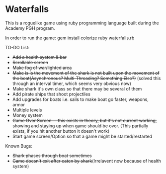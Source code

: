 ﻿# Waterfalls
This is a roguelike game using ruby programming language built during the Academy PGH program.

In order to run the game: 
gem install colorize
ruby waterfalls.rb

TO-DO List:
* ~~Add a health system & bar~~
* ~~Scrollable screen~~
* ~~Make fog of war/lighted area~~
* ~~Make is is the movement of the shark is not built upon the movement of the boat(Asynchronous? Multi-Threading? Something Else?)~~ (solved this through an interval timer, which seems very obvious now)
* Make shark it's own class so that there may be several of them
* Add pirate ships that shoot projectiles
* Add upgrades for boats i.e. sails to make boat go faster, weapons, armor
* Multiple levels
* Money system
* ~~Game Over Screen -- this exists in theory, but it's not current working, showing and staying up when game should be over.~~ (This partially exists, if you hit another button it doesn't work)
* Start game screen/Option so that a game might be started/restarted


Known Bugs:
* ~~Shark phases through boat sometimes~~
* ~~Game doesn't exit after eaten by shark~~(Irrelavent now because of health system)
